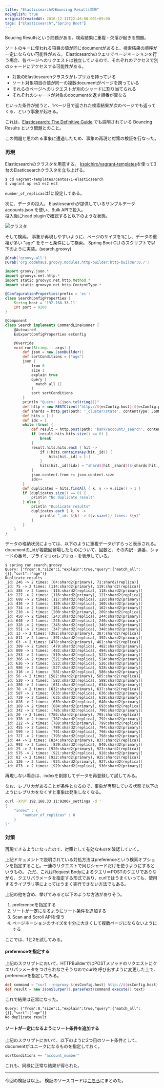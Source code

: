 ```yaml
---
title: "ElasticsearchのBouncing Results問題"
noEnglish: true
originalCreatedAt: 2016-12-31T22:46:00.001+09:00
tags: ["Elasticsearch","Spring Boot"]
---
```

Boucing Resultsという問題がある。検索結果に重複・欠落が起きる問題。

ソートのキーに使われる項目の値が同じdocumentがあると、検索結果の順序が一定にならない可能性がある。
Elasticsearchのクエリでページネーションを行う場合、各ページへのリクエストは独立しているので、それぞれのアクセスで別のシャードにアクセスする可能性がある。

- 対象のElasticsearchクラスタがレプリカを持っている
- ソート対象項目の値が同一の複数documentがページを跨っている
- それらのページへのリクエストが別のシャードに割り当てられる
- それぞれのシャードが対象のdocumentを返す順番が異なる

といった条件が揃うと、1ページ目で返された検索結果が次のページでも返ってくる、という事象が起きる。

これは、[Elasticsearch: The Definitive Guide](https://www.elastic.co/guide/en/elasticsearch/guide/current/_search_options.html) でも説明されている Bouncing Results という問題とのこと。

この問題と思われる事象に遭遇したため、事象の再現と対策の検証を行なった。

<!--more-->
### 再現

Elasticsearchのクラスタを用意する。
[ksoichiro/vagrant-templates](https://github.com/ksoichiro/vagrant-templates/)を使って3台のElasticsearchクラスタを立ち上げる。

```
$ cd vagrant-templates/centos71-elasticsearch
$ vagrant up es1 es2 es3
```

`number_of_replicas`は1に設定してある。

次に、データの投入。
Elasticsearchが提供しているサンプルデータ accounts.json を使い、Bulk APIで投入。  
投入後にhead pluginで確認すると以下のような状態。

![クラスタ](/img/2016-12-elasticsearchbouncing-results_1.png "head.png")

そして検索。
事象が再現しやすいように、ページのサイズを1にし、データの重複が多い "age" をそーと条件にして検索。
Spring Boot CLI のスクリプトで以下のように実装。(search.groovy)

```groovy
@Grab('groovy-all')
@Grab('org.codehaus.groovy.modules.http-builder:http-builder:0.7')

import groovy.json.*
import groovyx.net.http.*
import static groovyx.net.http.Method.*
import static groovyx.net.http.ContentType.*

@ConfigurationProperties(prefix = 'es')
class SearchConfigProperties {
    String host = '192.168.33.11'
    int port = 9200
}

@Component
class Search implements CommandLineRunner {
    @Autowired
    EsExportConfigProperties esConfig

    @Override
    void run(String... args) {
        def json = new JsonBuilder()
        def sortConditions = ["age"]
        json {
            from 0
            size 1
            explain true
            query {
              match_all {}
            }
            sort sortConditions
        }
        println "Query: ${json.toString()}"
        def http = new RESTClient("http://${esConfig.host}:${esConfig.port}/")
        def shards = http.get(path: '_cluster/state', contentType: JSON).data.routing_table.indices.bank.shards
        def hits = [:]
        def idx = 1
        while (true) {
            def result = http.post(path: 'bank/account/_search', contentType: JSON, body: json.toString()).data
            if (result.hits.hits.size() == 0) {
                break
            }
            result.hits.hits.each { hit ->
                if (!hits.containsKey(hit._id)) {
                    hits[hit._id] = [:]
                }
                hits[hit._id][idx] = "shard${hit._shard}(${shards[hit._shard.toString()].find { it.node == hit._node }.primary ? 'primary' : 'replica'})"
            }
            json.content.from += json.content.size
            idx++
        }
        def duplicates = hits.findAll { k, v -> v.size() > 1 }
        if (duplicates.size() == 0) {
            println "No duplicate result"
        } else {
            println "Duplicate results"
            duplicates.each { k, v ->
                println "_id: ${k} -> ${v.size()} times: ${v}"
            }
        }
    }
}
```

データの格納状況によっては、以下のように重複データがずらっと表示される。
documentの_idが複数回登場したものについて、回数と、その内訳 - 連番、シャードの番号、プライマリorレプリカ - を表示している。

```
$ spring run search.groovy
Query: {"from":0,"size":1,"explain":true,"query":{"match_all":{}},"sort":["age"]}
Duplicate results
_id: 246 -> 2 times: [64:shard2(primary), 71:shard2(replica)]
_id: 75 -> 2 times: [114:shard2(primary), 119:shard2(replica)]
_id: 385 -> 2 times: [115:shard2(replica), 118:shard2(primary)]
_id: 227 -> 2 times: [116:shard2(primary), 121:shard2(replica)]
_id: 688 -> 2 times: [117:shard2(replica), 120:shard2(primary)]
_id: 436 -> 2 times: [159:shard2(replica), 160:shard2(primary)]
_id: 734 -> 2 times: [161:shard2(replica), 162:shard2(primary)]
_id: 210 -> 2 times: [200:shard2(primary), 209:shard2(replica)]
_id: 450 -> 2 times: [243:shard2(replica), 244:shard2(primary)]
_id: 640 -> 2 times: [245:shard2(replica), 246:shard2(primary)]
_id: 328 -> 2 times: [345:shard2(replica), 346:shard2(primary)]
_id: 551 -> 2 times: [347:shard2(replica), 348:shard2(primary)]
_id: 13 -> 2 times: [382:shard2(primary), 387:shard2(replica)]
_id: 811 -> 2 times: [391:shard2(replica), 392:shard2(primary)]
_id: 63 -> 2 times: [478:shard2(primary), 481:shard2(replica)]
_id: 309 -> 2 times: [479:shard2(replica), 482:shard2(primary)]
_id: 809 -> 2 times: [483:shard2(replica), 484:shard2(primary)]
_id: 253 -> 2 times: [519:shard2(replica), 522:shard2(primary)]
_id: 366 -> 2 times: [521:shard2(replica), 524:shard2(primary)]
_id: 626 -> 2 times: [523:shard2(replica), 526:shard2(primary)]
_id: 986 -> 2 times: [527:shard2(replica), 528:shard2(primary)]
_id: 316 -> 2 times: [581:shard2(replica), 586:shard2(primary)]
_id: 56 -> 2 times: [582:shard2(primary), 585:shard2(replica)]
_id: 520 -> 2 times: [583:shard2(replica), 588:shard2(primary)]
_id: 380 -> 2 times: [631:shard2(replica), 634:shard2(primary)]
_id: 70 -> 2 times: [632:shard2(primary), 637:shard2(replica)]
_id: 587 -> 2 times: [633:shard2(replica), 636:shard2(primary)]
_id: 739 -> 2 times: [635:shard2(replica), 638:shard2(primary)]
_id: 828 -> 2 times: [639:shard2(replica), 640:shard2(primary)]
_id: 169 -> 2 times: [684:shard2(primary), 693:shard2(replica)]
_id: 342 -> 2 times: [785:shard2(replica), 790:shard2(primary)]
_id: 20 -> 2 times: [786:shard2(primary), 795:shard2(replica)]
_id: 378 -> 2 times: [787:shard2(replica), 792:shard2(primary)]
_id: 222 -> 2 times: [788:shard2(primary), 799:shard2(replica)]
_id: 455 -> 2 times: [789:shard2(replica), 794:shard2(primary)]
_id: 599 -> 2 times: [791:shard2(replica), 796:shard2(primary)]
_id: 727 -> 2 times: [793:shard2(replica), 798:shard2(primary)]
_id: 44 -> 2 times: [834:shard2(primary), 837:shard2(replica)]
_id: 993 -> 2 times: [839:shard2(replica), 840:shard2(primary)]
_id: 25 -> 2 times: [920:shard2(primary), 923:shard2(replica)]
_id: 575 -> 2 times: [921:shard2(replica), 928:shard2(primary)]
_id: 82 -> 2 times: [922:shard2(primary), 925:shard2(replica)]
_id: 126 -> 2 times: [924:shard2(primary), 927:shard2(replica)]
_id: 873 -> 2 times: [929:shard2(replica), 930:shard2(primary)]
```

再現しない場合は、indexを削除してデータを再登録して試してみる。

なお、レプリカがあることが条件となるので、事象が再現している状態で以下のようにレプリカをなくすと事象は発生しなくなる。

```sh
curl -XPUT 192.168.33.11:9200/_settings -d '
{
    "index" : {
        "number_of_replicas" : 0
    }
}'
```

### 対策

再現できるようになったので、対策として有効なものを確認していく。

上記ドキュメントで説明されている対処方法はpreferenceという検索オプションを指定すること。一連のリクエストで同じシャードだけを使うようにするというもの。
ただ、これはRequest Bodyによるクエリ＝POSTのクエリでありながら、クエリパラメータを指定する形式であり、curlではうまくいっても、使用するライブラリ等によってはうまく実行できない方法でもある。

上記の他を含め、挙げてみると以下のような方法がありそう。

1. preferenceを指定する
1. ソートが一定になるようにソート条件を追加する
1. Scan and Scroll APIを使う
1. ページネーションのサイズを十分に大きくして複数ページにならないようにする

ここでは、1と2を試してみる。

#### preferenceを指定する

上記のスクリプトにおいて、HTTPBuilderではPOSTメソッドのリクエストにクエリパラメータをつけられなさそうなのでcurlを呼び出すように変更した上で、preferenceを指定してみる。

```groovy
def command = "curl --noproxy ${esConfig.host} http://${esConfig.host}:${esConfig.port}/bank/account/_search?preference=_primary_first -d ${json.toString()}"
def result = new JsonSlurper().parseText(command.execute().text)
```

これで結果は正常になった。

```
Query: {"from":0,"size":1,"explain":true,"query":{"match_all":{}},"sort":["age"]}
No duplicate result
```

#### ソートが一定になるようにソート条件を追加する

上記のスクリプトにおいて、以下のように2つ目のソート条件として、documentがユニークになるものを指定しておく。

```groovy
sortConditions += "account_number"
```

これも、同様に正常な結果が得られた。

---

今回の検証は以上。
検証のソースコードは[こちら](https://github.com/ksoichiro/issues/tree/master/elasticsearch/bouncing-results)にまとめた。
